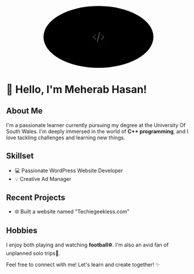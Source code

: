 <div align="center">
  <img src="884de81d29f37619ff17935475764213.jpg" alt="Profile Image" width="300" style="border-radius: 50%;"/>
</div>

# 👋 Hello, I'm Meherab Hasan!

## About Me
I'm a passionate learner currently pursuing my degree at the University Of South Wales. I'm deeply immersed in the world of **C++ programming**, and I love tackling challenges and learning new things.

## Skillset
- 💻 Passionate WordPress Website Developer
- 💡 Creative Ad Manager

## Recent Projects
- 🌐 Built a website named "Techiegeekiess.com"

## Hobbies
I enjoy both playing and watching **football**⚽. I'm also an avid fan of unplanned solo trips🌄.

Feel free to connect with me! Let's learn and create together! ✨
